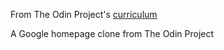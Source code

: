 From The Odin Project's [curriculum](http://www.theodinproject.com/web-development-101/html-css)

A Google homepage clone from The Odin Project